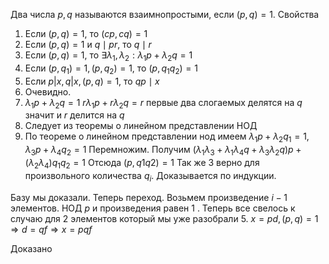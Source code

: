 Два числа $p, q$ называются взаимнопростыми, если $(p, q)=1$.
Свойства

1. Если $(p, q)=1$, то $(c p, c q)=1$
2. Если $(p, q)=1$ и $q \mid p r$, то $q \mid r$
3. Если $(p, q)=1$, то $\exists \lambda_{1}, \lambda_{2}: \lambda_{1} p+\lambda_{2} q=1$
4. Если $\left(p, q_{1}\right)=1,\left(p, q_{2}\right)=1$, то $\left(p, q_{1} q_{2}\right)=1$
5. Если $p|x, q| x,(p, q)=1$, то $q p \mid x$
6. Очевидно.
7. $\lambda_{1} p+\lambda_{2} q=1$
$r \lambda_{1} p+r \lambda_{2} q=r$
первые два слогаемых делятся на $q$ значит и $r$ делится на $q$
8. Следует из теоремы о линейном представлении НОД
9. По теореме о линейном представлении нод имеем
$\lambda_{1} p+\lambda_{2} q_{1}=1, \lambda_{3} p+\lambda_{4} q_{2}=1$
Перемножим. Получим
$\left(\lambda_{1} \lambda_{3}+\lambda_{1} \lambda_{4} q+\lambda_{3} \lambda_{2} q\right) p+\left(\lambda_{2} \lambda_{4}\right) q_{1} q_{2}=1$
Отсюда $(p, q 1 q 2)=1$
Так же 3 верно для произвольного количества $q_{i}$. Доказывается по индукции.

Базу мы доказали. Теперь переход. Возьмем произведение $i-1$ элементов. НОД $p$ и произведения равен 1 . Теперь все свелось к случаю для 2 элементов который мы уже разобрали
5. $x=p d,(p, q)=1 \Rightarrow d=q f \Rightarrow x=p q f$

Доказано